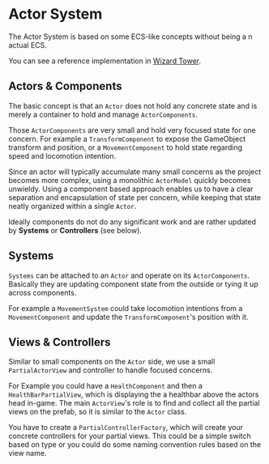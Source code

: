 # **Actor System**
The Actor System is based on some ECS-like concepts without being a n actual ECS.

You can see a reference implementation in [Wizard Tower](https://github.com/SMaleck/wizard-tower/tree/master/Assets/Source/Features/Actors).

## Actors & Components
The basic concept is that an `Actor` does not hold any concrete state and is merely a container to hold and manage `ActorComponents`.

Those `ActorComponents` are very small and hold very focused state for one concern. 
For example a `TransformComponent` to expose the GameObject transform and position, 
or a `MovementComponent` to hold state regarding speed and locomotion intention.

Since an actor will typically accumulate many small concerns as the project becomes more complex, 
using a monolithic `ActorModel` quickly becomes unwieldy. 
Using a component based approach enables us to have a clear separation and encapsulation of state per concern, 
while keeping that state neatly organized within a single `Actor`.

Ideally components do not do any significant work and are rather updated by **Systems** or **Controllers** (see below).

## Systems
`Systems` can be attached to an `Actor` and operate on its `ActorComponents`. 
Basically they are updating component state from the outside or tying it up across components. 

For example a `MovementSystem` could take locomotion intentions from a `MovementComponent` and update the `TransformComponent`'s position with it.

## Views & Controllers
Similar to small components on the `Actor` side, we use a small `PartialActorView` and controller to handle focused concerns. 

For Example you could have a `HealthComponent` and then a `HealthBarPartialView`, 
which is displaying the a healthbar above the actors head in-game. 
The main ``ActorView``'s role is to find and collect all the partial views on the prefab, so it is similar to the `Actor` class.

You have to create a `PartialControllerFactory`, which will create your concrete controllers for your partial views. 
This could be a simple switch based on type or you could do some naming convention rules based on the view name.